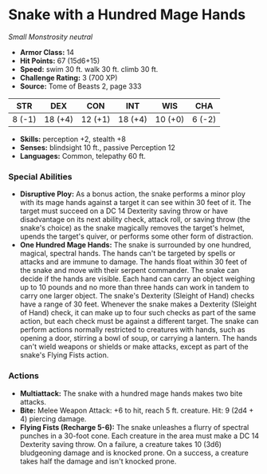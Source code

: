 # Snake with a Hundred Mage Hands

*Small* *Monstrosity* *neutral*

- **Armor Class:** 14
- **Hit Points:** 67 (15d6+15)
- **Speed:** swim 30 ft. walk 30 ft. climb 30 ft.
- **Challenge Rating:** 3 (700 XP)
- **Source:** Tome of Beasts 2, page 333

| STR | DEX | CON | INT | WIS | CHA |
| --- | --- | --- | --- | --- | --- |
| 8 (-1) | 18 (+4) | 12 (+1) | 18 (+4) | 10 (+0) | 6 (-2) |

- **Skills:** perception +2, stealth +8
- **Senses:** blindsight 10 ft., passive Perception 12
- **Languages:** Common, telepathy 60 ft.

### Special Abilities

- **Disruptive Ploy:** As a bonus action, the snake performs a minor ploy with its mage hands against a target it can see within 30 feet of it. The target must succeed on a DC 14 Dexterity saving throw or have disadvantage on its next ability check, attack roll, or saving throw (the snake's choice) as the snake magically removes the target's helmet, upends the target's quiver, or performs some other form of distraction.
- **One Hundred Mage Hands:** The snake is surrounded by one hundred, magical, spectral hands. The hands can't be targeted by spells or attacks and are immune to damage. The hands float within 30 feet of the snake and move with their serpent commander. The snake can decide if the hands are visible. Each hand can carry an object weighing up to 10 pounds and no more than three hands can work in tandem to carry one larger object. The snake's Dexterity (Sleight of Hand) checks have a range of 30 feet. Whenever the snake makes a Dexterity (Sleight of Hand) check, it can make up to four such checks as part of the same action, but each check must be against a different target. The snake can perform actions normally restricted to creatures with hands, such as opening a door, stirring a bowl of soup, or carrying a lantern. The hands can't wield weapons or shields or make attacks, except as part of the snake's Flying Fists action.

### Actions

- **Multiattack:** The snake with a hundred mage hands makes two bite attacks.
- **Bite:** Melee Weapon Attack: +6 to hit, reach 5 ft. creature. Hit: 9 (2d4 + 4) piercing damage.
- **Flying Fists (Recharge 5-6):** The snake unleashes a flurry of spectral punches in a 30-foot cone. Each creature in the area must make a DC 14 Dexterity saving throw. On a failure, a creature takes 10 (3d6) bludgeoning damage and is knocked prone. On a success, a creature takes half the damage and isn't knocked prone.


